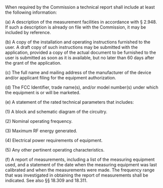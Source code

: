 When required by the Commission a technical report shall include at least the following information:

(a) A description of the measurement facilities in accordance with § 2.948. If such a description is already on file with the Commission, it may be included by reference.

(b) A copy of the installation and operating instructions furnished to the user. A draft copy of such instructions may be submitted with the application, provided a copy of the actual document to be furnished to the user is submitted as soon as it is available, but no later than 60 days after the grant of the application.

(c) The full name and mailing address of the manufacturer of the device and/or applicant filing for the equipment authorization.

(d) The FCC Identifier, trade name(s), and/or model number(s) under which the equipment is or will be marketed.

(e) A statement of the rated technical parameters that includes:

(1) A block and schematic diagram of the circuitry.

(2) Nominal operating frequency.

(3) Maximum RF energy generated.

(4) Electrical power requirements of equipment.

(5) Any other pertinent operating characteristics.

(f) A report of measurements, including a list of the measuring equipment used, and a statement of the date when the measuring equipment was last calibrated and when the measurements were made. The frequency range that was investigated in obtaining the report of measurements shall be indicated. See also §§ 18.309 and 18.311.


